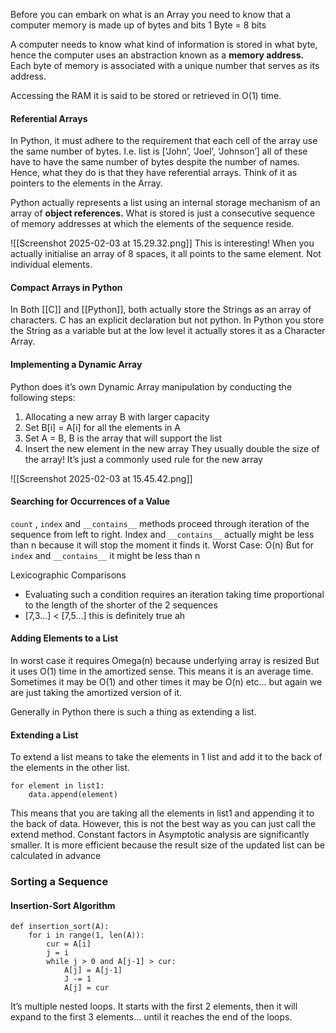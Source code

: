 Before you can embark on what is an Array you need to know that a computer memory is made up of bytes and bits
1 Byte = 8 bits

A computer needs to know what kind of information is stored in what byte, hence the computer uses an abstraction known as a **memory address.** Each byte of memory is associated with a unique number that serves as its address. 

Accessing the RAM it is said to be stored or retrieved in O(1) time. 

#### Referential Arrays

In Python, it must adhere to the requirement that each cell of the array use the same number of bytes. I.e. list is [‘John’, ‘Joel’, ‘Johnson’] all of these have to have the same number of bytes despite the number of names. Hence, what they do is that they have referential arrays. Think of it as pointers to the elements in the Array. 

Python actually represents a list using an internal storage mechanism of an array of **object references.** What is stored is just a consecutive sequence of memory addresses at which the elements of the sequence reside.


![[Screenshot 2025-02-03 at 15.29.32.png]]
This is interesting! When you actually initialise an array of 8 spaces, it all points to the same element. Not individual elements.

#### Compact Arrays in Python
In Both [[C]] and [[Python]], both actually store the Strings as an array of characters. C has an explicit declaration but not python. In Python you store the String as a variable but at the low level it actually stores it as a Character Array.



#### Implementing a Dynamic Array
Python does it’s own Dynamic Array manipulation by conducting the following steps:
1. Allocating a new array B with larger capacity
2. Set B[i] = A[i] for all the elements in A
3. Set A = B, B is the array that will support the list
4. Insert the new element in the new array
They usually double the size of the array! It’s just a commonly used rule for the new array

![[Screenshot 2025-02-03 at 15.45.42.png]]

#### Searching for Occurrences of a Value
`count` , `index` and `__contains__` methods proceed through iteration of the sequence from left to right. Index and `__contains__` actually might be less than n because it will stop the moment it finds it. 
Worst Case: O(n)
But for `index` and `__contains__` it might be less than n

Lexicographic Comparisons
- Evaluating such a condition requires an iteration taking time proportional to the length of the shorter of the 2 sequences
- [7,3…] < [7,5…] this is definitely true ah

#### Adding Elements to a List
In worst case it requires Omega(n) because underlying array is resized
But it uses O(1) time in the amortized sense. This means it is an average time. Sometimes it may be O(1) and other times it may be O(n) etc… but again we are just taking the amortized version of it.

Generally in Python there is such a thing as extending a list. 
#### Extending a List
To extend a list means to take the elements in 1 list and add it to the back of the elements in the other list.
```
for element in list1:
	data.append(element)
```
This means that you are taking all the elements in list1 and appending it to the back of data. However, this is not the best way as you can just call the extend method. Constant factors in Asymptotic analysis are significantly smaller. It is more efficient because the result size of the updated list can be calculated in advance



### Sorting a Sequence
#### Insertion-Sort Algorithm
```
def insertion_sort(A):
	for i in range(1, len(A)):
		cur = A[i]
		j = i
		while j > 0 and A[j-1] > cur:
			A[j] = A[j-1]
			J -= 1
			A[j] = cur
```

It’s multiple nested loops. It starts with the first 2 elements, then it will expand to the first 3 elements… until it reaches the end of the loops.

